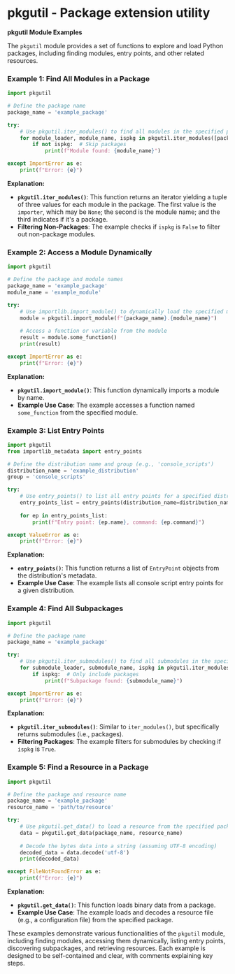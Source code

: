 # pkgutil - Package extension utility

**pkgutil Module Examples**

The `pkgutil` module provides a set of functions to explore and load Python packages, including finding modules, entry points, and other related resources.

### Example 1: Find All Modules in a Package

```python
import pkgutil

# Define the package name
package_name = 'example_package'

try:
    # Use pkgutil.iter_modules() to find all modules in the specified package
    for module_loader, module_name, ispkg in pkgutil.iter_modules([package_name]):
        if not ispkg:  # Skip packages
            print(f"Module found: {module_name}")

except ImportError as e:
    print(f"Error: {e}")
```

**Explanation:**
- **`pkgutil.iter_modules()`**: This function returns an iterator yielding a tuple of three values for each module in the package. The first value is the `importer`, which may be `None`; the second is the module name; and the third indicates if it's a package.
- **Filtering Non-Packages**: The example checks if `ispkg` is `False` to filter out non-package modules.

### Example 2: Access a Module Dynamically

```python
import pkgutil

# Define the package and module names
package_name = 'example_package'
module_name = 'example_module'

try:
    # Use importlib.import_module() to dynamically load the specified module
    module = pkgutil.import_module(f"{package_name}.{module_name}")
    
    # Access a function or variable from the module
    result = module.some_function()
    print(result)

except ImportError as e:
    print(f"Error: {e}")
```

**Explanation:**
- **`pkgutil.import_module()`**: This function dynamically imports a module by name.
- **Example Use Case**: The example accesses a function named `some_function` from the specified module.

### Example 3: List Entry Points

```python
import pkgutil
from importlib_metadata import entry_points

# Define the distribution name and group (e.g., 'console_scripts')
distribution_name = 'example_distribution'
group = 'console_scripts'

try:
    # Use entry_points() to list all entry points for a specified distribution and group
    entry_points_list = entry_points(distribution_name=distribution_name, group=group)
    
    for ep in entry_points_list:
        print(f"Entry point: {ep.name}, command: {ep.command}")

except ValueError as e:
    print(f"Error: {e}")
```

**Explanation:**
- **`entry_points()`**: This function returns a list of `EntryPoint` objects from the distribution's metadata.
- **Example Use Case**: The example lists all console script entry points for a given distribution.

### Example 4: Find All Subpackages

```python
import pkgutil

# Define the package name
package_name = 'example_package'

try:
    # Use pkgutil.iter_submodules() to find all submodules in the specified package
    for submodule_loader, submodule_name, ispkg in pkgutil.iter_modules([package_name]):
        if ispkg:  # Only include packages
            print(f"Subpackage found: {submodule_name}")

except ImportError as e:
    print(f"Error: {e}")
```

**Explanation:**
- **`pkgutil.iter_submodules()`**: Similar to `iter_modules()`, but specifically returns submodules (i.e., packages).
- **Filtering Packages**: The example filters for submodules by checking if `ispkg` is `True`.

### Example 5: Find a Resource in a Package

```python
import pkgutil

# Define the package and resource name
package_name = 'example_package'
resource_name = 'path/to/resource'

try:
    # Use pkgutil.get_data() to load a resource from the specified package
    data = pkgutil.get_data(package_name, resource_name)
    
    # Decode the bytes data into a string (assuming UTF-8 encoding)
    decoded_data = data.decode('utf-8')
    print(decoded_data)

except FileNotFoundError as e:
    print(f"Error: {e}")
```

**Explanation:**
- **`pkgutil.get_data()`**: This function loads binary data from a package.
- **Example Use Case**: The example loads and decodes a resource file (e.g., a configuration file) from the specified package.

These examples demonstrate various functionalities of the `pkgutil` module, including finding modules, accessing them dynamically, listing entry points, discovering subpackages, and retrieving resources. Each example is designed to be self-contained and clear, with comments explaining key steps.
